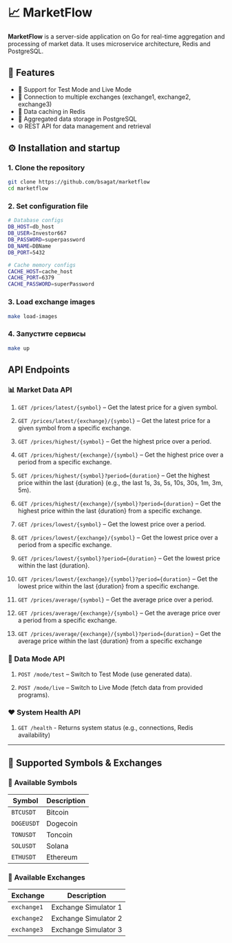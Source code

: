 # 📈 MarketFlow

**MarketFlow** is a server-side application on Go for real-time aggregation and processing of market data. It uses microservice architecture, Redis and PostgreSQL.

## 🚀 Features

- 🧪 Support for Test Mode and Live Mode
- 🔌 Connection to multiple exchanges (exchange1, exchange2, exchange3)
- 🧠 Data caching in Redis
- 💾 Aggregated data storage in PostgreSQL
- 🌐 REST API for data management and retrieval

## ⚙️ Installation and startup

### 1. Clone the repository

```bash
git clone https://github.com/bsagat/marketflow
cd marketflow
```

### 2. Set configuration file

```bash
# Database configs
DB_HOST=db_host
DB_USER=Investor667
DB_PASSWORD=superpassword
DB_NAME=DBName
DB_PORT=5432

# Cache memory configs
CACHE_HOST=cache_host
CACHE_PORT=6379
CACHE_PASSWORD=superPassword
```

### 3. Load exchange images

```bash
make load-images
```

### 4. Запустите сервисы
```bash
make up
```

## API Endpoints

### 📊 Market Data API

1) `GET /prices/latest/{symbol}` – Get the latest price for a given symbol.

2) `GET /prices/latest/{exchange}/{symbol}` – Get the latest price for a given symbol from a specific exchange.

3) `GET /prices/highest/{symbol}` – Get the highest price over a period.

4) `GET /prices/highest/{exchange}/{symbol}` – Get the highest price over a period from a specific exchange.

5) `GET /prices/highest/{symbol}?period={duration}` – Get the highest price within the last {duration} (e.g., the last 1s, 3s, 5s, 10s, 30s, 1m, 3m, 5m).

6) `GET /prices/highest/{exchange}/{symbol}?period={duration}` – Get the highest price within the last {duration} from a specific exchange.

7) `GET /prices/lowest/{symbol}` – Get the lowest price over a period.

8) `GET /prices/lowest/{exchange}/{symbol}` – Get the lowest price over a period from a specific exchange.

9) `GET /prices/lowest/{symbol}?period={duration}` – Get the lowest price within the last {duration}.

10) `GET /prices/lowest/{exchange}/{symbol}?period={duration}` – Get the lowest price within the last {duration} from a specific exchange.

11) `GET /prices/average/{symbol}` – Get the average price over a period.

12) `GET /prices/average/{exchange}/{symbol}` – Get the average price over a period from a specific exchange.

13) `GET /prices/average/{exchange}/{symbol}?period={duration}` – Get the average price within the last {duration} from a specific exchange

### 🔀 Data Mode API

1) `POST /mode/test` – Switch to Test Mode (use generated data).

2) `POST /mode/live` – Switch to Live Mode (fetch data from provided programs).

### ❤️ System Health API
 
1) `GET /health` - Returns system status (e.g., connections, Redis availability)

---

## 📌 Supported Symbols & Exchanges

### 💱 Available Symbols
| Symbol     | Description                  |
|------------|------------------------------|
| `BTCUSDT`  | Bitcoin                      |
| `DOGEUSDT` | Dogecoin                     |
| `TONUSDT`  | Toncoin                      |
| `SOLUSDT`  | Solana                       |
| `ETHUSDT`  | Ethereum                     |

### 🏦 Available Exchanges
| Exchange    | Description          |
|-------------|----------------------|
| `exchange1` | Exchange Simulator 1 |
| `exchange2` | Exchange Simulator 2 |
| `exchange3` | Exchange Simulator 3 |
